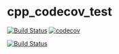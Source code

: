 # cpp_codecov_test

[![Build Status](https://travis-ci.com/gplazar/cpp_codecov_test.svg?branch=master)](https://travis-ci.com/gplazar/cpp_codecov_test)
[![codecov](https://codecov.io/gh/gplazar/cpp_codecov_test/branch/master/graph/badge.svg)](https://codecov.io/gh/gplazar/cpp_codecov_test)

[![Build Status](https://img.shields.io/github/license/gplazar/cpp_codecov_test.svg?style=plastic)](https://travis-ci.com/gplazar/cpp_codecov_test)


